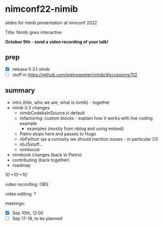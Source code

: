 # nimconf22-nimib

slides for nimib presentation at nimconf 2022

Title: Nimib goes interactive

**October 9th - send a video recording of your talk!**

## prep

- [x] release 0.3.1 nimib
- [ ] stuff in https://github.com/pietroppeter/nimib/discussions/112

## summary

- intro (title, who we are, what is nimib) - together
- nimib 0.3 changes
  - nimibCodeAsInSource is default
  - refactoring: custom blocks - explain how it works with live coding example
    - examples (mostly from nblog and using embed)
  - Pietro stops here and passes to Hugo
  - nbPython (as a curiosity we should mention issues - in particular CI)
  - nbJSstuff...
  - nimiboost
- nimibook changes (back to Pietro)
- contributing (back together)
- roadmap

10'+10'+10'

video recording: OBS

video editing: ?

meetings:
- [x] Sep 10th, 12:00
- [ ] Sep 17-18, to be planned
